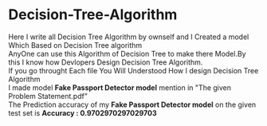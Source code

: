 # Decision-Tree-Algorithm
Here I write all Decision Tree Algorithm by ownself and I Created a model Which Based on Decision Tree algorithm \
AnyOne can use this Algorithm of Decision Tree to make there Model.By this I know how Devlopers Design Decision Tree Algorithm.\
If you go throught Each file You Will Understood How I design Decision Tree Algorithm \
I made model **Fake Passport Detector model** mention in "The given Problem Statement.pdf" \
The Prediction accuracy of my **Fake Passport Detector model** on the given test set is **Accuracy : 0.9702970297029703**
